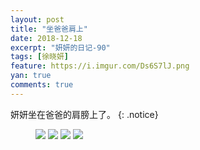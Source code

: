 ```yaml
---
layout: post
title: "坐爸爸肩上"
date: 2018-12-18
excerpt: "妍妍的日记-90"
tags: [徐晓妍]
feature: https://i.imgur.com/Ds6S7lJ.png
yan: true
comments: true
---
```

妍妍坐在爸爸的肩膀上了。
{: .notice}
<figure>
    <img src="{{ site.staticUrl }}/yanyan/image/jugaogao1.jpg?imageslim&imageMogr2/auto-orient" />
    <img src="{{ site.staticUrl }}/yanyan/image/jugaogao2.jpg?imageslim&imageMogr2/auto-orient" />
    <img src="{{ site.staticUrl }}/yanyan/image/jugaogao3.jpg?imageslim&imageMogr2/auto-orient" />
    <img src="{{ site.staticUrl }}/yanyan/image/jugaogao4.jpg?imageslim&imageMogr2/auto-orient" />
</figure>
